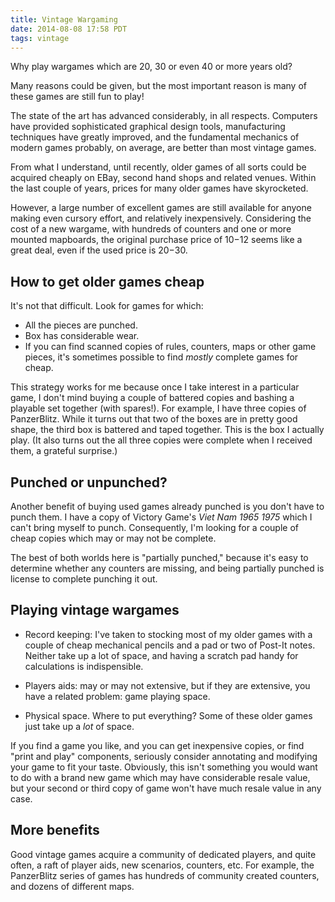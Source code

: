 ```yaml
---
title: Vintage Wargaming
date: 2014-08-08 17:58 PDT
tags: vintage
---
```


Why play wargames which are 20, 30 or even 40 or more years old?

Many reasons could be given, but the most important reason is
many of these games are still fun to play!

The state of the art has advanced considerably, in all respects.
Computers have provided sophisticated graphical design tools,
manufacturing techniques have greatly improved, and the fundamental
mechanics of modern games probably, on average, are better than
most vintage games.

From what I understand, until recently, older games of all sorts
could be acquired cheaply on EBay, second hand shops and related
venues. Within the last couple of years, prices for many older
games have skyrocketed.

However, a large number of excellent games are still available
for anyone making even cursory effort, and relatively inexpensively.
Considering the cost of a new wargame, with hundreds of counters
and one or more mounted mapboards, the original purchase price
of $10-$12 seems like a great deal, even if the used price is
$20-$30.

## How to get older games cheap

It's not that difficult. Look for games for which:

* All the pieces are punched.
* Box has considerable wear.
* If you can find scanned copies of rules, counters, maps or
  other game pieces, it's sometimes possible to find *mostly*
  complete games for cheap.

This strategy works for me because once I take interest in a particular
game, I don't mind buying a couple of battered copies and bashing a
playable set together (with spares!). For example, I have three copies
of PanzerBlitz. While it turns out that two of the boxes are in pretty
good shape, the third box is battered and taped together. This is the
box I actually play. (It also turns out the all three copies were
complete when I received them, a grateful surprise.)


## Punched or unpunched?

Another benefit of buying used games already punched is you don't
have to punch them. I have a copy of Victory Game's *Viet Nam 1965
1975* which I can't bring myself to punch. Consequently, I'm looking
for a couple of cheap copies which may or may not be complete.

The best of both worlds here is "partially punched," because it's
easy to determine whether any counters are missing, and being
partially punched is license to complete punching it out.


## Playing vintage wargames

* Record keeping: I've taken to stocking most of my older games
with a couple of cheap mechanical pencils and a pad or two of
Post-It notes. Neither take up a lot of space, and having a scratch
pad handy for calculations is indispensible.

* Players aids: may or may not extensive, but if they are extensive, you
have a related problem: game playing space.

* Physical space. Where to put everything? Some of these older games
just take up a *lot* of space.

If you find a game you like, and you can get inexpensive copies, or
find "print and play" components, seriously consider annotating and
modifying your game to fit your taste. Obviously, this isn't something
you would want to do with a brand new game which may have considerable
resale value, but your second or third copy of game won't have much
resale value in any case.

## More benefits

Good vintage games acquire a community of dedicated players, and quite
often, a raft of player aids, new scenarios, counters, etc. For example,
the PanzerBlitz series of games has hundreds of community created
counters, and dozens of different maps.
